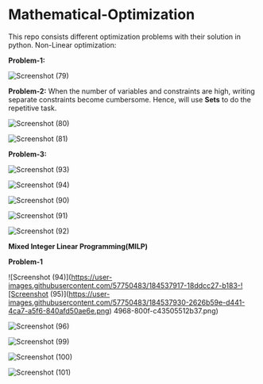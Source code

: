 # Mathematical-Optimization
This repo consists different optimization problems with their solution in python.
Non-Linear optimization:

**Problem-1:**

![Screenshot (79)](https://user-images.githubusercontent.com/57750483/184480330-6ab4405c-7ba7-4644-95df-093b9b6141e6.png)



**Problem-2:**
When the number of variables and constraints are high, writing separate constraints become cumbersome. Hence, will use **Sets** to do the repetitive task.



![Screenshot (80)](https://user-images.githubusercontent.com/57750483/184493956-53bcadad-422a-4f27-a008-ac0e4b1cd3a2.png)

![Screenshot (81)](https://user-images.githubusercontent.com/57750483/184493958-45df9895-d055-4368-97f9-a3d5b3c53682.png)


**Problem-3:**

![Screenshot (93)](https://user-images.githubusercontent.com/57750483/184538028-c546309c-389e-42f1-81c2-cce7fedd4b9c.png)

![Screenshot (94)](https://user-images.githubusercontent.com/57750483/184538037-285beebc-cb4a-4c83-8a87-232db9dce77c.png)


![Screenshot (90)](https://user-images.githubusercontent.com/57750483/184526481-9692219b-3269-4582-9720-a119076ae6f9.png)

![Screenshot (91)](https://user-images.githubusercontent.com/57750483/184526433-fcde8d45-5dbb-4490-92d5-aeb742a47b3e.png)


![Screenshot (92)](https://user-images.githubusercontent.com/57750483/184526411-52b54579-89db-44fe-b4c8-bc294cd2b149.png)


**Mixed Integer Linear Programming(MILP)**

**Problem-1**



![Screenshot (94)](https://user-images.githubusercontent.com/57750483/184537917-18ddcc27-b183-![Screenshot (95)](https://user-images.githubusercontent.com/57750483/184537930-2626b59e-d441-4ca7-a5f6-840afd50ae6e.png)
4968-800f-c43505512b37.png)


![Screenshot (96)](https://user-images.githubusercontent.com/57750483/184537940-0a1f8404-13fd-4dea-b39a-7417a7892649.png)


![Screenshot (99)](https://user-images.githubusercontent.com/57750483/184537947-ff5cfd5e-c767-4b94-b763-acd3ab72e25c.png)

![Screenshot (100)](https://user-images.githubusercontent.com/57750483/184537950-d2b82630-1d20-4b43-829d-9b2d5c90dc2f.png)

![Screenshot (101)](https://user-images.githubusercontent.com/57750483/184537960-8c862298-aaff-443b-8288-1f23a9758623.png)
